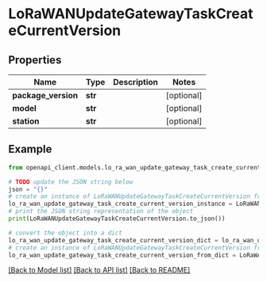 # LoRaWANUpdateGatewayTaskCreateCurrentVersion


## Properties

Name | Type | Description | Notes
------------ | ------------- | ------------- | -------------
**package_version** | **str** |  | [optional] 
**model** | **str** |  | [optional] 
**station** | **str** |  | [optional] 

## Example

```python
from openapi_client.models.lo_ra_wan_update_gateway_task_create_current_version import LoRaWANUpdateGatewayTaskCreateCurrentVersion

# TODO update the JSON string below
json = "{}"
# create an instance of LoRaWANUpdateGatewayTaskCreateCurrentVersion from a JSON string
lo_ra_wan_update_gateway_task_create_current_version_instance = LoRaWANUpdateGatewayTaskCreateCurrentVersion.from_json(json)
# print the JSON string representation of the object
print(LoRaWANUpdateGatewayTaskCreateCurrentVersion.to_json())

# convert the object into a dict
lo_ra_wan_update_gateway_task_create_current_version_dict = lo_ra_wan_update_gateway_task_create_current_version_instance.to_dict()
# create an instance of LoRaWANUpdateGatewayTaskCreateCurrentVersion from a dict
lo_ra_wan_update_gateway_task_create_current_version_from_dict = LoRaWANUpdateGatewayTaskCreateCurrentVersion.from_dict(lo_ra_wan_update_gateway_task_create_current_version_dict)
```
[[Back to Model list]](../README.md#documentation-for-models) [[Back to API list]](../README.md#documentation-for-api-endpoints) [[Back to README]](../README.md)


